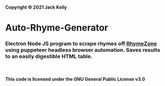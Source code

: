 #### Copyright ©️ 2021 Jack Kelly
# Auto-Rhyme-Generator

### Electron Node JS program to scrape rhymes off [RhymeZone](https://www.rhymezone.com/) using puppeteer headless browser automation. Saves results to an easily digestible HTML table.

<br>

#### This code is licensed under the GNU General Public License v3.0
